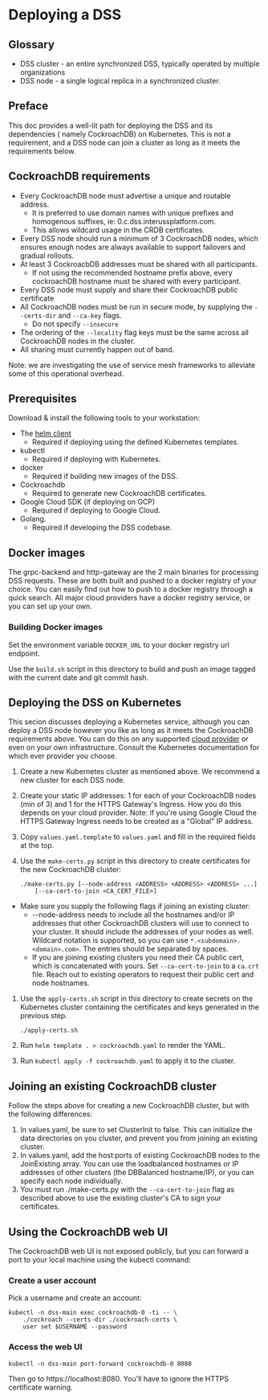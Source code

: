 # Deploying a DSS



## Glossary

*   DSS cluster - an entire synchronized DSS, typically operated by multiple
    organizations
*   DSS node - a single logical replica in a synchronized cluster.


## Preface


This doc provides a well-lit path for deploying the DSS and its dependencies (
namely CockroachDB) on Kubernetes. This is not a requirement, and a DSS node
can join a cluster as long as it meets the requirements below.


## CockroachDB requirements


*   Every CockroachDB node must advertise a unique and routable address.
    *   It is preferred to use domain names with unique prefixes and homogenous
        suffixes, ie: 0.c.dss.interussplatform.com.
    *   This allows wildcard usage in the CRDB certificates.
*   Every DSS node should run a minimum of 3 CockroachDB nodes, which ensures
    enough nodes are always available to support failovers and gradual rollouts.
*   At least 3 CockroacbDB addresses must be shared with all participants.
    *   If not using the recommended hostname prefix above, every cockroachDB
        hostname must be shared with every participant.
*   Every DSS node must supply and share their CockroachDB public certificate
*   All CockroachDB nodes must be run in secure mode, by supplying the
    `--certs-dir` and `--ca-key` flags.
    * Do not specify `--insecure`
*   The ordering of the `--locality` flag keys must be the same across all
    CockroachDB nodes in the cluster.
*   All sharing must currently happen out of band.

Note: we are investigating the use of service mesh frameworks to alleviate some
of this operational overhead.


## Prerequisites


Download & install the following tools to your workstation:

*   The [helm client](https://helm.sh/docs/using_helm/#installing-the-helm-client)
    *   Required if deploying using the defined Kubernetes templates.
*   kubectl
    *   Required if deploying with Kubernetes.
*   docker
    *   Required if building new images of the DSS.
*   Cockroachdb
    *   Required to generate new CockroachDB certificates.
*   Google Cloud SDK (if deploying on GCP)
    * Required if deploying to Google Cloud.
*   Golang.
    *   Required if developing the DSS codebase.


## Docker images


The grpc-backend and http-gateway are the 2 main binaries for processing DSS 
requests. These are both built and pushed to a docker registry of your choice.
You can easily find out how to push to a docker registry through a quick search.
All major cloud providers have a docker registry service, or you can set up your
own.


### Building Docker images


Set the environment variable `DOCKER_URL` to your docker registry url endpoint.

Use the `build.sh` script in this directory to build and push an image tagged
with the current date and git commit hash.


## Deploying the DSS on Kubernetes

This secion discusses deploying a Kubernetes service, although you can deploy 
a DSS node however you like as long as it meets the CockroachDB requirements
above. You can do this on any supported
[cloud provider](https://kubernetes.io/docs/concepts/cluster-administration/cloud-providers/)
or even on your own infrastructure.  Consult the Kubernetes documentation for
which ever provider you choose.

1.  Create a new Kubernetes cluster as mentioned above. We recommend a new
    cluster for each DSS node.

1.  Create your static IP addresses: 1 for each of your CockroachDB nodes (min
    of 3) and 1 for the HTTPS Gateway's Ingress.  How you do this depends on
    your cloud provider. Note: if you're using Google Cloud the HTTPS Gateway
    Ingress needs to be created as a "Global" IP address.

1.  Copy `values.yaml.template` to `values.yaml` and fill in the required fields
    at the top.

1.  Use the `make-certs.py` script in this directory to create certificates for
    the new CockroachDB cluster:

        ./make-certs.py [--node-address <ADDRESS> <ADDRESS> <ADDRESS> ...]
            [--ca-cert-to-join <CA_CERT_FILE>]

*   Make sure you supply the following flags if joining an existing cluster:
    *   --node-address needs to include all the hostnames and/or IP addresses 
        that other CockroachDB clusters will use to connect to your cluster.  It
        should include the addresses of your nodes as well.  Wildcard notation
        is supported, so you can use `*.<subdomain>.<domain>.com>`.  The
        entries should be separated by spaces.
    *   If you are joining existing clusters you need their CA public cert,
        which is concatenated with yours.  Set `--ca-cert-to-join` to a `ca.crt`
        file. Reach out to existing operators to request their public cert and
        node hostnames.

1.  Use the `apply-certs.sh` script in this directory to create secrets on the
    Kubernetes cluster containing the certificates and keys generated in the
    previous step.

        ./apply-certs.sh

1.  Run `helm template . > cockroachdb.yaml` to render the YAML.
1.  Run `kubectl apply -f cockroachdb.yaml` to apply it to the cluster.


## Joining an existing CockroachDB cluster


Follow the steps above for creating a new CockroachDB cluster, but with the
following differences:

1.  In values.yaml, be sure to set ClusterInit to false. This can initialize
    the data directories on you cluster, and prevent you from joining an
    existing cluster.
1.  In values.yaml, add the host:ports of existing CockroachDB nodes to the
    JoinExisting array.  You can use the loadbalanced hostnames or IP addresses
    of other clusters (the DBBalanced hostname/IP), or you can specify each node
    individually.
1.  You must run ./make-certs.py with the `--ca-cert-to-join` flag as described
    above to use the existing cluster's CA to sign your certificates.


## Using the CockroachDB web UI


The CockroachDB web UI is not exposed publicly, but you can forward a port to
your local machine using the kubectl command:


### Create a user account


Pick a username and create an account:

    kubectl -n dss-main exec cockroachdb-0 -ti -- \
        ./cockroach --certs-dir ./cockroach-certs \
        user set $USERNAME --password


### Access the web UI


    kubectl -n dss-main port-forward cockroachdb-0 8080

Then go to https://localhost:8080.  You'll have to ignore the HTTPS certificate
warning.

